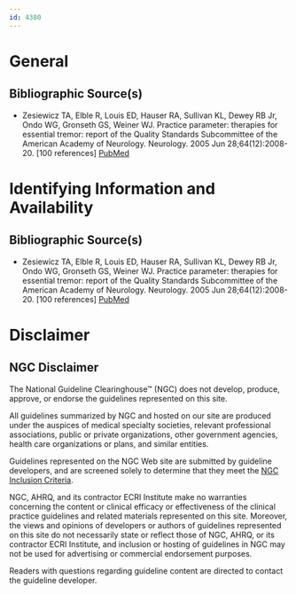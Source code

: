 ```yaml
---
id: 4380
---
```


# General

## Bibliographic Source(s)

- Zesiewicz TA, Elble R, Louis ED, Hauser RA, Sullivan KL, Dewey RB Jr, Ondo WG, Gronseth GS, Weiner WJ. Practice parameter: therapies for essential tremor: report of the Quality Standards Subcommittee of the American Academy of Neurology. Neurology. 2005 Jun 28;64(12):2008-20. [100 references] [ PubMed ](http://www.ncbi.nlm.nih.gov/entrez/query.fcgi?cmd=Retrieve&db=pubmed&dopt=Abstract&list_uids=15972843)

# Identifying Information and Availability

## Bibliographic Source(s)

- Zesiewicz TA, Elble R, Louis ED, Hauser RA, Sullivan KL, Dewey RB Jr, Ondo WG, Gronseth GS, Weiner WJ. Practice parameter: therapies for essential tremor: report of the Quality Standards Subcommittee of the American Academy of Neurology. Neurology. 2005 Jun 28;64(12):2008-20. [100 references] [ PubMed ](http://www.ncbi.nlm.nih.gov/entrez/query.fcgi?cmd=Retrieve&db=pubmed&dopt=Abstract&list_uids=15972843)

# Disclaimer

## NGC Disclaimer

The National Guideline Clearinghouse™ (NGC) does not develop, produce, approve, or endorse the guidelines represented on this site.

All guidelines summarized by NGC and hosted on our site are produced under the auspices of medical specialty societies, relevant professional associations, public or private organizations, other government agencies, health care organizations or plans, and similar entities.

Guidelines represented on the NGC Web site are submitted by guideline developers, and are screened solely to determine that they meet the [NGC Inclusion Criteria](/help-and-about/summaries/inclusion-criteria).

NGC, AHRQ, and its contractor ECRI Institute make no warranties concerning the content or clinical efficacy or effectiveness of the clinical practice guidelines and related materials represented on this site. Moreover, the views and opinions of developers or authors of guidelines represented on this site do not necessarily state or reflect those of NGC, AHRQ, or its contractor ECRI Institute, and inclusion or hosting of guidelines in NGC may not be used for advertising or commercial endorsement purposes.

Readers with questions regarding guideline content are directed to contact the guideline developer.

